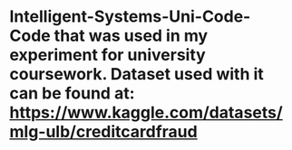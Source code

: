 # Intelligent-Systems-Uni-Code- Code that was used in my experiment for university coursework. Dataset used with it can be found at: https://www.kaggle.com/datasets/mlg-ulb/creditcardfraud
